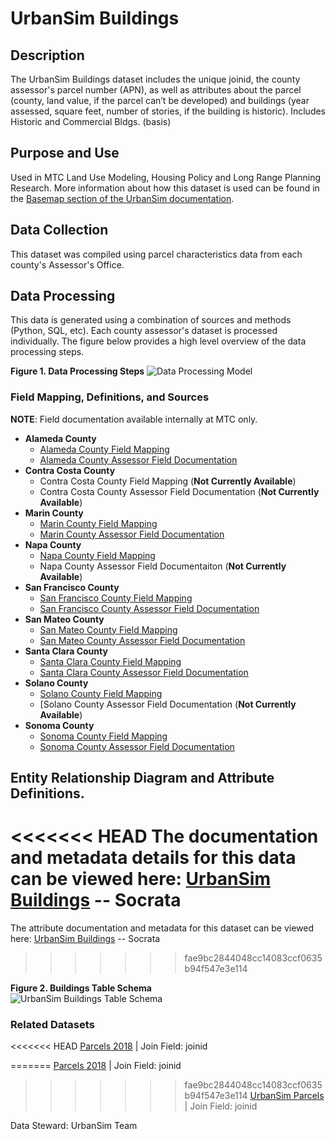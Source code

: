 # UrbanSim Buildings  

## Description  
The UrbanSim Buildings dataset includes the unique joinid, the county assessor's parcel number (APN), as well as attributes about the parcel (county, land value, if the parcel can’t be developed) and buildings (year assessed, square feet, number of stories, if the building is historic). Includes Historic and Commercial Bldgs. (basis)

## Purpose and Use   
Used in MTC Land Use Modeling, Housing Policy and Long Range Planning Research. More information about how this dataset is used can be found in the [Basemap section of the UrbanSim documentation](https://github.com/BayAreaMetro/petrale/blob/master/basemap/basemap_process.md).

## Data Collection  
This dataset was compiled using parcel characteristics data from each county's Assessor's Office.

## Data Processing   
This data is generated using a combination of sources and methods (Python, SQL, etc). Each county assessor's dataset is processed individually. The figure below provides a high level overview of the data processing steps.  

**Figure 1. Data Processing Steps**
![Data Processing Model](https://www.lucidchart.com/publicSegments/view/4325221a-7816-4525-a25e-d237b9b796f0/image.png) 


### Field Mapping, Definitions, and Sources

**NOTE**: Field documentation available internally at MTC only.

* **Alameda County**
   * [Alameda County Field Mapping](https://github.com/BayAreaMetro/DataServices/blob/master/Project-Documentation/mdm/land-people-mdm/files/Alameda_Buildings_Field_Mapping.csv)
   * [Alameda County Assessor Field Documentation](https://mtcdrive.box.com/s/9nje22hvxgeri0pwb05dd4j0xrhr84mv)
* **Contra Costa County**
   * Contra Costa County Field Mapping (**Not Currently Available**)
   * Contra Costa County Assessor Field Documentation (**Not Currently Available**)
* **Marin County**
   * [Marin County Field Mapping](https://github.com/BayAreaMetro/DataServices/blob/master/Project-Documentation/mdm/land-people-mdm/files/Marin_Buildings_Field_Mapping.csv)
   * [Marin County Assessor Field Documentation](https://mtcdrive.box.com/s/nahof8uz18qzqrl1i7zmzv7by0zqjslm)
* **Napa County**
   * [Napa County Field Mapping](https://github.com/BayAreaMetro/DataServices/blob/master/Project-Documentation/mdm/land-people-mdm/files/Napa_Buildings_Field_Mapping.csv)
   * Napa County Assessor Field Documentaiton (**Not Currently Available**)
* **San Francisco County**
   * [San Francisco County Field Mapping](https://github.com/BayAreaMetro/DataServices/blob/master/Project-Documentation/mdm/land-people-mdm/files/SF_Buildings_Field_Mapping.csv)
   * [San Francisco County Assessor Field Documentation](https://mtcdrive.box.com/s/8xyhr6uicc68be0boyqtv7fvcmun3mue)
* **San Mateo County**
   * [San Mateo County Field Mapping](https://github.com/BayAreaMetro/DataServices/blob/master/Project-Documentation/mdm/land-people-mdm/files/SM_Buildings_Field_Mapping.csv)
   * [San Mateo County Assessor Field Documentation](https://mtcdrive.box.com/s/bai2l1erwum07rwk28dcsy05j4bcnpbo)
* **Santa Clara County**
   * [Santa Clara County Field Mapping](https://github.com/BayAreaMetro/DataServices/blob/master/Project-Documentation/mdm/land-people-mdm/files/SC_Buildings_Field_Mapping.csv)
   * [Santa Clara County Assessor Field Documentation](https://mtcdrive.box.com/s/jd12binabjjnz7bigg50ajubgvgmj6do)
* **Solano County**
   * [Solano County Field Mapping](https://github.com/BayAreaMetro/DataServices/blob/master/Project-Documentation/mdm/land-people-mdm/files/Solano_Buildings_Field_Mapping.csv)
   * [Solano County Assessor Field Documentation (**Not Currently Available**)
* **Sonoma County**
   * [Sonoma County Field Mapping](https://github.com/BayAreaMetro/DataServices/blob/master/Project-Documentation/mdm/land-people-mdm/files/Sonoma_Buildings_Field_Mapping.csv)
   * [Sonoma County Assessor Field Documentation](https://mtcdrive.box.com/s/oi7065zrci2gu376f45yxa65n0fnwy9o)



## Entity Relationship Diagram and Attribute Definitions. 
<<<<<<< HEAD
The documentation and metadata details for this data can be viewed here: [UrbanSim Buildings](https://data.bayareametro.gov/Structures/UrbanSim-Buildings/ahwz-jtst) -- Socrata  
=======
The attribute documentation and metadata for this dataset can be viewed here: [UrbanSim Buildings](https://data.bayareametro.gov/Structures/UrbanSim-Buildings/ahwz-jtst) -- Socrata  
>>>>>>> fae9bc2844048cc14083ccf0635b94f547e3e114

**Figure 2. Buildings Table Schema**  
![UrbanSim Buildings Table Schema](https://www.lucidchart.com/publicSegments/view/3c269e86-a479-4589-a807-18070db5e9be/image.png)  

### Related Datasets

<<<<<<< HEAD
[Parcels 2018](https://data.bayareametro.gov/Cadastral/Parcels-2018/fqea-xb6g) | Join Field: joinid

=======
[Parcels 2018](https://mtc.data.socrata.com/Cadastral/Region-Parcels-2018-/fqea-xb6g) | Join Field: joinid  
>>>>>>> fae9bc2844048cc14083ccf0635b94f547e3e114
[UrbanSim Parcels](https://data.bayareametro.gov/Cadastral/UrbanSim-Parcels/6q7r-gybw) | Join Field: joinid


Data Steward: UrbanSim Team

